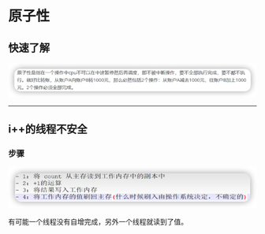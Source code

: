 # 原子性

## 快速了解

![](img/3d14dbe6.png)

***

## i++的线程不安全

### 步骤
![](img/a8cab908.png)

有可能一个线程没有自增完成，另外一个线程就读到了值。